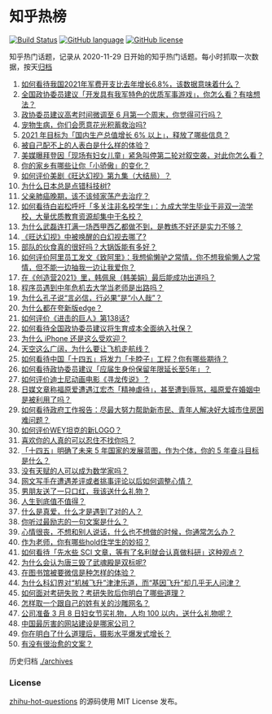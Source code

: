 # 知乎热榜
[![Build Status](https://github.com/ToWeLong/zhihu-hot-questions/workflows/CI/badge.svg)](https://github.com/ToWeLong/zhihu-hot-questions/actions)
[![GitHub language](https://img.shields.io/badge/language-golang-orange.svg)](https://golang.org/)
[![GitHub license](https://img.shields.io/github/license/ToWeLong/zhihu-hot-questions)](https://github.com/ToWeLong/zhihu-hot-questions/blob/main/LICENSE)

知乎热门话题，记录从 2020-11-29 日开始的知乎热门话题。每小时抓取一次数据，按天[归档](./archives)

<!-- BEGIN -->

1. [如何看待我国2021年军费开支比去年增长6.8%，该数据意味着什么？](https://www.zhihu.com/question/447716140)
1. [全国政协委员建议「开发具有我军特色的优质军事游戏」，你怎么看？有啥想法？](https://www.zhihu.com/question/447713024)
1. [政协委员建议高考时间微调至 6 月第一个周末，你觉得可行吗？](https://www.zhihu.com/question/447599285)
1. [宠物生病，你们会愿意花光积蓄救治吗?](https://www.zhihu.com/question/425005227)
1. [2021 年目标为「国内生产总值增长 6% 以上」，释放了哪些信息？](https://www.zhihu.com/question/447676515)
1. [被自己配不上的人表白是什么样的体验？](https://www.zhihu.com/question/28398875)
1. [美媒曝拜登因「现场有妇女儿童」紧急叫停第二轮对叙空袭，对此你怎么看？](https://www.zhihu.com/question/447793558)
1. [你的家乡有哪些让你「小骄傲」的变化？](https://www.zhihu.com/question/447184809)
1. [如何评价美剧《旺达幻视》第九集（大结局）？](https://www.zhihu.com/question/446803617)
1. [为什么日本总是点错科技树?](https://www.zhihu.com/question/327279221)
1. [父亲肺癌晚期，该不该倾家荡产去治疗？](https://www.zhihu.com/question/446433748)
1. [如何看待白岩松呼吁「多关注非名校学生」：九成大学生毕业于非双一流学校，大量优质教育资源却集中于名校？](https://www.zhihu.com/question/447502298)
1. [为什么武磊连打满一场西甲西乙都做不到，是教练不好还是实力不够？](https://www.zhihu.com/question/445369676)
1. [《旺达幻视》中被唤醒的白幻视去哪了?](https://www.zhihu.com/question/447782903)
1. [部队的伙食真的很好吗？大锅饭能有多好？](https://www.zhihu.com/question/441827814)
1. [如何评价阿里员工发文《致阿里》：我想偷懒驴之常情，你不想我偷懒人之常情，但不能一边抽我一边让我爱你？](https://www.zhihu.com/question/447760592)
1. [在《创造营2021》里，韩佩泉（韩美娟）最后能成功出道吗？](https://www.zhihu.com/question/446747728)
1. [程序员遇到中年危机去大学当老师是出路吗？](https://www.zhihu.com/question/447469652)
1. [为什么孔子说“言必信，行必果”是“小人哉”？](https://www.zhihu.com/question/447456514)
1. [为什么都在夸新版edge？](https://www.zhihu.com/question/385302999)
1. [如何评价《进击的巨人》第138话?](https://www.zhihu.com/question/447831579)
1. [如何看待全国政协委员建议将生育成本全面纳入社保？](https://www.zhihu.com/question/447719402)
1. [为什么 iPhone 还是这么受欢迎？](https://www.zhihu.com/question/430965272)
1. [天空这么广阔，为什么要让飞机走航线？](https://www.zhihu.com/question/47230743)
1. [如何看待中国「十四五」将发力「卡脖子」工程？你有哪些期待？](https://www.zhihu.com/question/447374901)
1. [如何看待政协委员建议「应届生身份保留年限延长至5年」？](https://www.zhihu.com/question/447845568)
1. [如何评价迪士尼动画电影《寻龙传说》？](https://www.zhihu.com/question/447497828)
1. [日媒文章称福原爱遭遇江宏杰「精神虐待」，甚至遭到辱骂，福原爱在婚姻中是被利用了吗？](https://www.zhihu.com/question/447558400)
1. [如何看待政府工作报告：尽最大努力帮助新市民、青年人解决好大城市住房困难问题？](https://www.zhihu.com/question/447683130)
1. [如何评价WEY坦克的新LOGO？](https://www.zhihu.com/question/447693450)
1. [喜欢你的人真的可以忍住不找你吗？](https://www.zhihu.com/question/433052807)
1. [「十四五」明确了未来 5 年国家的发展蓝图，作为个体，你的 5 年奋斗目标是什么？](https://www.zhihu.com/question/447189057)
1. [没有天赋的人可以成为数学家吗？](https://www.zhihu.com/question/445424468)
1. [网文写手在遭遇差评或者挑事评论以后如何调整心情？](https://www.zhihu.com/question/442979499)
1. [男朋友送了一只口红，我该送什么礼物？](https://www.zhihu.com/question/304702389)
1. [人生到底值不值得？](https://www.zhihu.com/question/307311764)
1. [什么是真爱，什么才是遇到了对的人？](https://www.zhihu.com/question/344181143)
1. [你听过最励志的一句文案是什么？](https://www.zhihu.com/question/437716992)
1. [心情很丧，不想和别人说话，什么也不想做的时候，你通常怎么办？](https://www.zhihu.com/question/441728050)
1. [作为老师，你有哪些hold住学生的妙招？](https://www.zhihu.com/question/364314856)
1. [如何看待「先水些 SCI 文章，等有了名利就会认真做科研」这种观点？](https://www.zhihu.com/question/447208754)
1. [为什么会认为唐三毁了武魂殿是双标呢?](https://www.zhihu.com/question/447122036)
1. [在图书馆被要微信是种怎样的体验？](https://www.zhihu.com/question/363156843)
1. [为什么科幻界对“机械飞升”津津乐道，而“基因飞升”却几乎无人问津？](https://www.zhihu.com/question/441417478)
1. [如何面对考研失败？考研失败后你明白了哪些道理？](https://www.zhihu.com/question/447520725)
1. [怎样取一个跟自己的姓有关的沙雕网名？](https://www.zhihu.com/question/447273744)
1. [公司准备 3 月 8 日妇女节买礼物，人均 100 以内，送什么礼物呢？](https://www.zhihu.com/question/445284756)
1. [中国最厉害的网站建设是哪家公司？](https://www.zhihu.com/question/22810354)
1. [你在明白了什么道理后，摄影水平爆发式增长？](https://www.zhihu.com/question/438725584)
1. [有没有很治愈的文案？](https://www.zhihu.com/question/442490819)

<!-- END -->

历史归档 [./archives](./archives)


### License
[zhihu-hot-questions](https://github.com/towelong/zhihu-hot-questions) 的源码使用 MIT License 发布。